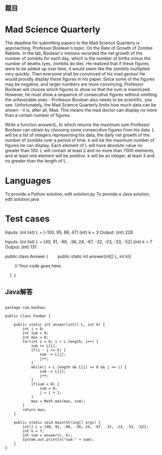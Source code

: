 
## 题目

Mad Science Quarterly
=====================

The deadline for submitting papers to the Mad Science Quarterly is approaching. Professor Boolean's topic: On the Rate of Growth of Zombie Rabbits. In the lab, Boolean's minions recorded the net growth of the number of zombits for each day, which is the number of births minus the number of deaths (yes, zombits do die). He realized that if these figures were to be added up over time, it would seem like the zombits multiplied very quickly. Then everyone shall be convinced of his mad genius! He would proudly display these figures in his paper. Since some of the figures may be negative, and larger numbers are more convincing, Professor Boolean will choose which figures to show so that the sum is maximized. However, he must show a sequence of consecutive figures without omitting the unfavorable ones - Professor Boolean also needs to be scientific, you see. Unfortunately, the Mad Science Quarterly limits how much data can be shown - it is, after all, Mad. This means the mad doctor can display no more than a certain number of figures.

Write a function answer(L, k) which returns the maximum sum Professor Boolean can obtain by choosing some consecutive figures from his data. L will be a list of integers representing his data, the daily net growth of the number of zombits over a period of time. k will be the maximum number of figures he can display. Each element of L will have absolute value no greater than 100. L will contain at least 2 and no more than 7000 elements, and at least one element will be positive. k will be an integer, at least 3 and no greater than the length of L.

Languages
=========

To provide a Python solution, edit solution.py
To provide a Java solution, edit solution.java

Test cases
==========

Inputs:
    (int list) L = [-100, 95, 86, 47]
    (int) k = 3
Output:
    (int) 228

Inputs:
    (int list) L = [40, 91, -68, -36, 24, -67, -32, -23, -33, -52]
    (int) k = 7
Output:
    (int) 131

public​ ​class​ ​Answer​ ​{​ ​​ ​​ ​
​ ​​ ​​ ​​ ​public​ ​static​ ​int​ ​answer(int[]​ ​L,​ ​int​ ​k)​ ​{​ ​

​ ​​ ​​ ​​ ​​ ​​ ​​ ​​ ​//​ ​Your​ ​code​ ​goes​ ​here.

​ ​​ ​​ ​​ ​}​ ​
}

## Java解答

```

package com.baohao;

public class Foobar {

	public static int answer(int[] L, int k) {
		int j = 0;
		int sum = 0;
		int max = 0;
		for(int i = 0; i < L.length; i++) {
			sum += L[i];
			if(i - j >= k) {
				sum -= L[j];
				j++;
			}
			while(j < L.length && L[j] <= 0 && j <= i) {
				sum -= L[j];
				j++;
			}
			if(sum < 0) {
				sum = 0;
				j = i + 1;
			}
			max = Math.max(max, sum);
		}
		return max;
	}

	public static void main(String[] args) {
		int[] L = {40, 91, -68, -36, 24, -67, -32, -23, -33, -52};
		int k = 7;
		int sum = answer(L, k);
		System.out.println("sum:" + sum);
	}
}

```